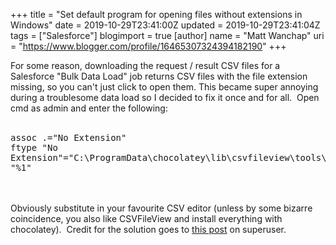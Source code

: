 +++
title = "Set default program for opening files without extensions in Windows"
date = 2019-10-29T23:41:00Z
updated = 2019-10-29T23:41:04Z
tags = ["Salesforce"]
blogimport = true 
[author]
	name = "Matt Wanchap"
	uri = "https://www.blogger.com/profile/16465307324394182190"
+++

For some reason, downloading the request / result CSV files for a Salesforce "Bulk Data Load" job returns CSV files with the file extension missing, so you can't just click to open them. This became super annoying during a troublesome data load so I decided to fix it once and for all.&nbsp; Open cmd as admin and enter the following:<br /><br /><pre>assoc .="No Extension"<br />ftype "No Extension"="C:\ProgramData\chocolatey\lib\csvfileview\tools\CSVFileView.exe" "%1"</pre><br /><br />Obviously substitute in your favourite CSV editor (unless by some bizarre coincidence, you also like CSVFileView and install everything with chocolatey).&nbsp; Credit for the solution goes to <a href="https://superuser.com/a/13947/1020545" target="_blank">this post</a> on superuser.
